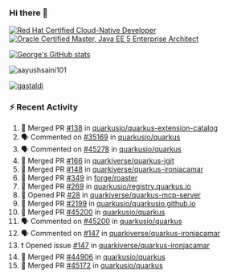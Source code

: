 ### Hi there 👋

<!--START_SECTION:badges-->
[![Red Hat Certified Cloud-Native Developer](https://images.credly.com/size/110x110/images/12ef4e4e-3d8d-4caf-9ab1-858c5bcb9619/image.png)](http://www.credly.com/badges/b6402e31-0894-48e6-b488-e2e551dcc809 "Red Hat Certified Cloud-Native Developer")
[![Oracle Certified Master, Java EE 5 Enterprise Architect](https://images.credly.com/size/110x110/images/1fa3549c-674c-4779-b3d6-d7d64eac2c23/Oracle-Certification-badge_OC-Master.png)](http://www.credly.com/badges/2565574e-b81d-410e-ab7d-24666ddcbe00 "Oracle Certified Master, Java EE 5 Enterprise Architect")
<!--END_SECTION:badges-->

[![George's GitHub stats](https://github-readme-stats.vercel.app/api?username=gastaldi&show=reviews,prs_merged&hide=contribs,prs&theme=transparent&show_icons=true)](https://github.com/anuraghazra/github-readme-stats)

<p align="left"> <img src="https://komarev.com/ghpvc/?username=gastaldi&label=Profile%20views&color=0e75b6&style=for-the-badge" alt="aayushsaini101" /> </p>

<p align="left"> <a href="https://github.com/ryo-ma/github-profile-trophy"><img src="https://github-profile-trophy.vercel.app/?username=gastaldi" alt="gastaldi" /></a> </p>

### :zap: Recent Activity

<!--START_SECTION:activity-->
1. 🎉 Merged PR [#138](https://github.com/quarkusio/quarkus-extension-catalog/pull/138) in [quarkusio/quarkus-extension-catalog](https://github.com/quarkusio/quarkus-extension-catalog)
2. 🗣 Commented on [#35169](https://github.com/quarkusio/quarkus/issues/35169#issuecomment-2564339552) in [quarkusio/quarkus](https://github.com/quarkusio/quarkus)
3. 🗣 Commented on [#45278](https://github.com/quarkusio/quarkus/issues/45278#issuecomment-2561461945) in [quarkusio/quarkus](https://github.com/quarkusio/quarkus)
4. 🎉 Merged PR [#166](https://github.com/quarkiverse/quarkus-jgit/pull/166) in [quarkiverse/quarkus-jgit](https://github.com/quarkiverse/quarkus-jgit)
5. 🎉 Merged PR [#148](https://github.com/quarkiverse/quarkus-ironjacamar/pull/148) in [quarkiverse/quarkus-ironjacamar](https://github.com/quarkiverse/quarkus-ironjacamar)
6. 🎉 Merged PR [#349](https://github.com/forge/roaster/pull/349) in [forge/roaster](https://github.com/forge/roaster)
7. 🎉 Merged PR [#269](https://github.com/quarkusio/registry.quarkus.io/pull/269) in [quarkusio/registry.quarkus.io](https://github.com/quarkusio/registry.quarkus.io)
8. 💪 Opened PR [#28](https://github.com/quarkiverse/quarkus-mcp-server/pull/28) in [quarkiverse/quarkus-mcp-server](https://github.com/quarkiverse/quarkus-mcp-server)
9. 🎉 Merged PR [#2199](https://github.com/quarkusio/quarkusio.github.io/pull/2199) in [quarkusio/quarkusio.github.io](https://github.com/quarkusio/quarkusio.github.io)
10. 🎉 Merged PR [#45200](https://github.com/quarkusio/quarkus/pull/45200) in [quarkusio/quarkus](https://github.com/quarkusio/quarkus)
11. 🗣 Commented on [#45200](https://github.com/quarkusio/quarkus/pull/45200#issuecomment-2553951016) in [quarkusio/quarkus](https://github.com/quarkusio/quarkus)
12. 🗣 Commented on [#147](https://github.com/quarkiverse/quarkus-ironjacamar/issues/147#issuecomment-2551660072) in [quarkiverse/quarkus-ironjacamar](https://github.com/quarkiverse/quarkus-ironjacamar)
13. ❗ Opened issue [#147](https://github.com/quarkiverse/quarkus-ironjacamar/issues/147) in [quarkiverse/quarkus-ironjacamar](https://github.com/quarkiverse/quarkus-ironjacamar)
14. 🎉 Merged PR [#44906](https://github.com/quarkusio/quarkus/pull/44906) in [quarkusio/quarkus](https://github.com/quarkusio/quarkus)
15. 🎉 Merged PR [#45172](https://github.com/quarkusio/quarkus/pull/45172) in [quarkusio/quarkus](https://github.com/quarkusio/quarkus)
<!--END_SECTION:activity-->
